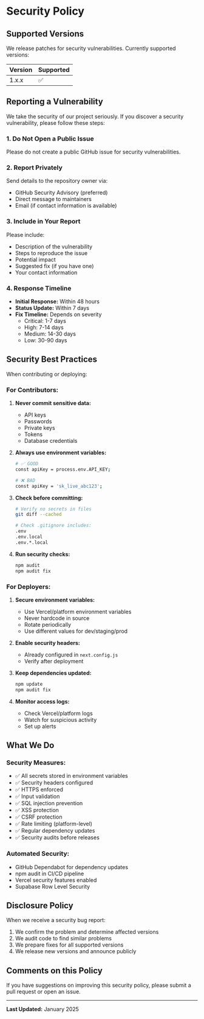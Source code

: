 # Security Policy

## Supported Versions

We release patches for security vulnerabilities. Currently supported versions:

| Version | Supported          |
| ------- | ------------------ |
| 1.x.x   | :white_check_mark: |

## Reporting a Vulnerability

We take the security of our project seriously. If you discover a security vulnerability, please follow these steps:

### 1. **Do Not** Open a Public Issue

Please do not create a public GitHub issue for security vulnerabilities.

### 2. Report Privately

Send details to the repository owner via:
- GitHub Security Advisory (preferred)
- Direct message to maintainers
- Email (if contact information is available)

### 3. Include in Your Report

Please include:
- Description of the vulnerability
- Steps to reproduce the issue
- Potential impact
- Suggested fix (if you have one)
- Your contact information

### 4. Response Timeline

- **Initial Response:** Within 48 hours
- **Status Update:** Within 7 days
- **Fix Timeline:** Depends on severity
  - Critical: 1-7 days
  - High: 7-14 days
  - Medium: 14-30 days
  - Low: 30-90 days

## Security Best Practices

When contributing or deploying:

### For Contributors:

1. **Never commit sensitive data:**
   - API keys
   - Passwords
   - Private keys
   - Tokens
   - Database credentials

2. **Always use environment variables:**
   ```bash
   # ✅ GOOD
   const apiKey = process.env.API_KEY;
   
   # ❌ BAD
   const apiKey = 'sk_live_abc123';
   ```

3. **Check before committing:**
   ```bash
   # Verify no secrets in files
   git diff --cached
   
   # Check .gitignore includes:
   .env
   .env.local
   .env.*.local
   ```

4. **Run security checks:**
   ```bash
   npm audit
   npm audit fix
   ```

### For Deployers:

1. **Secure environment variables:**
   - Use Vercel/platform environment variables
   - Never hardcode in source
   - Rotate periodically
   - Use different values for dev/staging/prod

2. **Enable security headers:**
   - Already configured in `next.config.js`
   - Verify after deployment

3. **Keep dependencies updated:**
   ```bash
   npm update
   npm audit fix
   ```

4. **Monitor access logs:**
   - Check Vercel/platform logs
   - Watch for suspicious activity
   - Set up alerts

## What We Do

### Security Measures:

- ✅ All secrets stored in environment variables
- ✅ Security headers configured
- ✅ HTTPS enforced
- ✅ Input validation
- ✅ SQL injection prevention
- ✅ XSS protection
- ✅ CSRF protection
- ✅ Rate limiting (platform-level)
- ✅ Regular dependency updates
- ✅ Security audits before releases

### Automated Security:

- GitHub Dependabot for dependency updates
- npm audit in CI/CD pipeline
- Vercel security features enabled
- Supabase Row Level Security

## Disclosure Policy

When we receive a security bug report:

1. We confirm the problem and determine affected versions
2. We audit code to find similar problems
3. We prepare fixes for all supported versions
4. We release new versions and announce publicly

## Comments on this Policy

If you have suggestions on improving this security policy, please submit a pull request or open an issue.

---

**Last Updated:** January 2025
